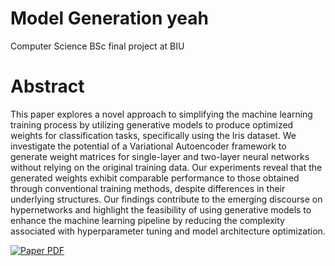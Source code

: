 # Model Generation yeah

Computer Science BSc final project at BIU

# Abstract

This paper explores a novel approach to simplifying the machine learning training process by utilizing generative models to produce optimized weights for classification tasks, specifically using the Iris dataset. We investigate the potential of a Variational Autoencoder framework to generate weight matrices for single-layer and two-layer neural networks without relying on the original training data. Our experiments reveal that the generated weights exhibit comparable performance to those obtained through conventional training methods, despite differences in their underlying structures. Our findings contribute to the emerging discourse on hypernetworks and highlight the feasibility of using generative models to enhance the machine learning pipeline by reducing the complexity associated with hyperparameter tuning and model architecture optimization.

[![Paper PDF](https://img.shields.io/badge/Paper-PDF-blue)](Model_Generation.pdf)
